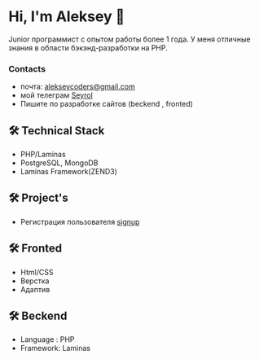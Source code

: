 # Hi, I'm Aleksey 👋
Junior программист с опытом работы более 1 года. У меня отличные знания в области бэкэнд-разработки на PHP.


### Contacts
*   почта: alekseycoders@gmail.com
*   мой телеграм [Seyrol](https://t.me/Seyrol) 
*   Пишите по разработке сайтов (beckend , fronted)

## 🛠 Technical Stack
*   PHP/Laminas
*   PostgreSQL, MongoDB
*   Laminas Framework(ZEND3)

## 🛠 Project's
* Регистрация пользователя [signup](https://t.me/Seyrol) 

## 🛠 Fronted
* Html/CSS
* Верстка
* Адаптив

## 🛠 Beckend
* Language : PHP
* Framework: Laminas
